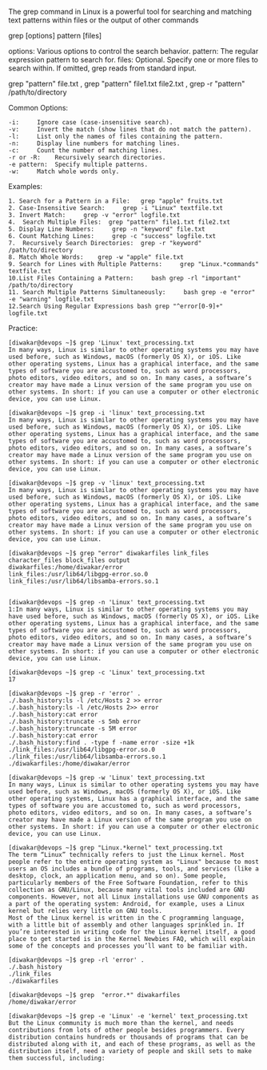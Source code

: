 The grep command in Linux is a powerful tool for searching and matching text patterns within files or the output of other commands

grep [options] pattern [files]

options:	 Various options to control the search behavior.
pattern: 	The regular expression pattern to search for.
files: 	Optional. Specify one or more files to search within. If omitted, grep reads from standard input.

grep "pattern" file.txt ,  grep "pattern" file1.txt file2.txt , grep -r "pattern" /path/to/directory


Common Options:

	-i: 	Ignore case (case-insensitive search).
	-v: 	Invert the match (show lines that do not match the pattern).
	-l: 	List only the names of files containing the pattern.
	-n: 	Display line numbers for matching lines.
	-c: 	Count the number of matching lines.
	-r or -R:	 Recursively search directories.
	-e pattern:	 Specify multiple patterns.
	-w: 	Match whole words only.

Examples:

	1. Search for a Pattern in a File:	 grep "apple" fruits.txt
	2. Case-Insensitive Search: 	grep -i "Linux" textfile.txt
	3. Invert Match:	 grep -v "error" logfile.txt
	4.  Search Multiple Files: 	grep "pattern" file1.txt file2.txt
	5. Display Line Numbers:	 grep -n "keyword" file.txt
	6. Count Matching Lines:	 grep -c "success" logfile.txt
	7.  Recursively Search Directories:	 grep -r "keyword" /path/to/directory
	8. Match Whole Words:	 grep -w "apple" file.txt
	9. Search for Lines with Multiple Patterns: 	grep "Linux.*commands" textfile.txt
	10.List Files Containing a Pattern: 	bash grep -rl "important" /path/to/directory
	11. Search Multiple Patterns Simultaneously:	 bash grep -e "error" -e "warning" logfile.txt
	12.Search Using Regular Expressions	bash grep "^error[0-9]+" logfile.txt

Practice:

	[diwakar@devops ~]$ grep 'Linux' text_processing.txt
	In many ways, Linux is similar to other operating systems you may have used before, such as Windows, macOS (formerly OS X), or iOS. Like other operating systems, Linux has a graphical interface, and the same types of software you are accustomed to, such as word processors, photo editors, video editors, and so on. In many cases, a software’s creator may have made a Linux version of the same program you use on other systems. In short: if you can use a computer or other electronic device, you can use Linux.
	
	[diwakar@devops ~]$ grep -i 'linux' text_processing.txt
	In many ways, Linux is similar to other operating systems you may have used before, such as Windows, macOS (formerly OS X), or iOS. Like other operating systems, Linux has a graphical interface, and the same types of software you are accustomed to, such as word processors, photo editors, video editors, and so on. In many cases, a software’s creator may have made a Linux version of the same program you use on other systems. In short: if you can use a computer or other electronic device, you can use Linux.
	
	[diwakar@devops ~]$ grep -v 'linux' text_processing.txt
	In many ways, Linux is similar to other operating systems you may have used before, such as Windows, macOS (formerly OS X), or iOS. Like other operating systems, Linux has a graphical interface, and the same types of software you are accustomed to, such as word processors, photo editors, video editors, and so on. In many cases, a software’s creator may have made a Linux version of the same program you use on other systems. In short: if you can use a computer or other electronic device, you can use Linux.
	
	[diwakar@devops ~]$ grep "error" diwakarfiles link_files character_files block_files output
	diwakarfiles:/home/diwakar/error
	link_files:/usr/lib64/libgpg-error.so.0
	link_files:/usr/lib64/libsamba-errors.so.1
	
	
	[diwakar@devops ~]$ grep -n 'Linux' text_processing.txt
	1:In many ways, Linux is similar to other operating systems you may have used before, such as Windows, macOS (formerly OS X), or iOS. Like other operating systems, Linux has a graphical interface, and the same types of software you are accustomed to, such as word processors, photo editors, video editors, and so on. In many cases, a software’s creator may have made a Linux version of the same program you use on other systems. In short: if you can use a computer or other electronic device, you can use Linux.
	
	[diwakar@devops ~]$ grep -c 'Linux' text_processing.txt
	17
	
	[diwakar@devops ~]$ grep -r 'error' .
	./.bash_history:ls -l /etc/Hosts 2 >> error
	./.bash_history:ls -l /etc/Hosts 2>> error
	./.bash_history:cat error
	./.bash_history:truncate -s 5mb error
	./.bash_history:truncate -s 5M error
	./.bash_history:cat error
	./.bash_history:find . -type f -name error -size +1k
	./link_files:/usr/lib64/libgpg-error.so.0
	./link_files:/usr/lib64/libsamba-errors.so.1
	./diwakarfiles:/home/diwakar/error
	
	[diwakar@devops ~]$ grep -w 'Linux' text_processing.txt
	In many ways, Linux is similar to other operating systems you may have used before, such as Windows, macOS (formerly OS X), or iOS. Like other operating systems, Linux has a graphical interface, and the same types of software you are accustomed to, such as word processors, photo editors, video editors, and so on. In many cases, a software’s creator may have made a Linux version of the same program you use on other systems. In short: if you can use a computer or other electronic device, you can use Linux.
	
	[diwakar@devops ~]$ grep "Linux.*kernel" text_processing.txt
	The term “Linux” technically refers to just the Linux kernel. Most people refer to the entire operating system as "Linux" because to most users an OS includes a bundle of programs, tools, and services (like a desktop, clock, an application menu, and so on). Some people, particularly members of the Free Software Foundation, refer to this collection as GNU/Linux, because many vital tools included are GNU components. However, not all Linux installations use GNU components as a part of the operating system: Android, for example, uses a Linux kernel but relies very little on GNU tools.
	Most of the Linux kernel is written in the C programming language, with a little bit of assembly and other languages sprinkled in. If you’re interested in writing code for the Linux kernel itself, a good place to get started is in the Kernel Newbies FAQ, which will explain some of the concepts and processes you’ll want to be familiar with.
	
	[diwakar@devops ~]$ grep -rl 'error' .
	./.bash_history
	./link_files
	./diwakarfiles
	
	[diwakar@devops ~]$ grep  "error.*" diwakarfiles
	/home/diwakar/error
	
	[diwakar@devops ~]$ grep -e 'Linux' -e 'kernel' text_processing.txt
	But the Linux community is much more than the kernel, and needs contributions from lots of other people besides programmers. Every distribution contains hundreds or thousands of programs that can be distributed along with it, and each of these programs, as well as the distribution itself, need a variety of people and skill sets to make them successful, including:

